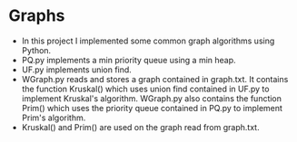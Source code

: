 # Graphs

- In this project I implemented some common graph algorithms using Python.
- PQ.py implements a min priority queue using a min heap.
- UF.py implements union find.
- WGraph.py reads and stores a graph contained in graph.txt. It contains the function Kruskal() which uses union find contained in UF.py to implement Kruskal's algorithm. WGraph.py also contains the function Prim() which uses the priority queue contained in PQ.py to implement Prim's algorithm.
- Kruskal() and Prim() are used on the graph read from graph.txt.